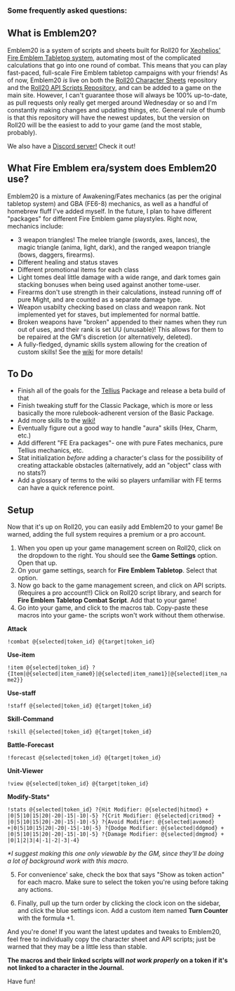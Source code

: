 ### Some frequently asked questions: ###

## What is Emblem20? ##

Emblem20 is a system of scripts and sheets built for Roll20 for [Xeohelios'](https://reddit.com/user/xeohelios) [Fire Emblem Tabletop system](https://www.dropbox.com/sh/fvib0sh0o4fqt8d/AACJ66fUDtxL5atM5-ZcE8Ypa?dl=0), automating most of the complicated calculations that go into one round of combat. This means that you can play fast-paced, full-scale Fire Emblem tabletop campaigns with your friends! As of now, Emblem20 *is* live on both the [Roll20 Character Sheets](https://github.com/Roll20/roll20-character-sheets) repository and the [Roll20 API Scripts Repository](https://github.com/missing-q/roll20-api-scripts), and can be added to a game on the main site. However, I can't guarantee those will always be 100% up-to-date, as pull requests only really get merged around Wednesday or so and I'm constantly making changes and updating things, etc. General rule of thumb is that this repository will have the newest updates, but the version on Roll20 will be the easiest to add to your game (and the most stable, probably). 

We also have a [Discord server!](https://discord.gg/KJVZWtn) Check it out!

## What Fire Emblem era/system does Emblem20 use? ##

Emblem20 is a mixture of Awakening/Fates mechanics (as per the original tabletop system) and GBA (FE6-8) mechanics, as well as a handful of homebrew fluff I've added myself. In the future, I plan to have different "packages" for different Fire Emblem game playstyles. Right now, mechanics include:
- 3 weapon triangles! The melee triangle (swords, axes, lances), the magic triangle (anima, light, dark), and the ranged weapon triangle (bows, daggers, firearms).
- Different healing and status staves
- Different promotional items for each class
- Light tomes deal little damage with a wide range, and dark tomes gain stacking bonuses when being used against another tome-user.
- Firearms don't use strength in their calculations, instead running off of pure Might, and are counted as a separate damage type.
- Weapon usabilty checking based on class and weapon rank. Not implemented yet for staves, but implemented for normal battle.
- Broken weapons have "broken" appended to their names when they run out of uses, and their rank is set UU (unusable)! This allows for them to be repaired at the GM's discretion (or alternatively, deleted).
- A fully-fledged, dynamic skills system allowing for the creation of custom skills! See the [wiki](https://github.com/missing-q/emblem20/wiki) for more details!

## To Do ##
- Finish all of the goals for the [Tellius](https://github.com/missing-q/emblem20/projects/1) Package and release a beta build of that
- Finish tweaking stuff for the Classic Package, which is more or less basically the more rulebook-adherent version of the Basic Package.
- Add more skills to the [wiki!](https://github.com/missing-q/emblem20/wiki)
- Eventually figure out a good way to handle "aura" skills (Hex, Charm, etc.)
- Add different "FE Era packages"- one with pure Fates mechanics, pure Tellius mechanics, etc.
- Stat initialization *before* adding a character's class for the possibility of creating attackable obstacles (alternatively, add an "object" class with no stats?)
- Add a glossary of terms to the wiki so players unfamiliar with FE terms can have a quick reference point.

## Setup ##

Now that it's up on Roll20, you can easily add Emblem20 to your game! Be warned, adding the full system requires a premium or a pro account.

1. When you open up your game management screen on Roll20, click on the dropdown to the right. You should see the **Game Settings** option. Open that up.
2. On your game settings, search for **Fire Emblem Tabletop**. Select that option.
3. Now go back to the game management screen, and click on API scripts. (Requires a pro account!!) Click on Roll20 script library, and search for **Fire Emblem Tabletop Combat Script**. Add that to your game!
4. Go into your game, and click to the macros tab. Copy-paste these macros into your game- the scripts won't work without them otherwise.

**Attack**

`!combat @{selected|token_id} @{target|token_id}`

**Use-item**

`!item @{selected|token_id} ?{Item|@{selected|item_name0}|@{selected|item_name1}|@{selected|item_name2}}`

**Use-staff**

`!staff @{selected|token_id} @{target|token_id}`

**Skill-Command**

`!skill @{selected|token_id} @{target|token_id}`

**Battle-Forecast**

`!forecast @{selected|token_id} @{target|token_id}`

**Unit-Viewer**

`!view @{selected|token_id} @{target|token_id}`

**Modify-Stats**\*

`!stats @{selected|token_id} ?{Hit Modifier: @{selected|hitmod} + |0|5|10|15|20|-20|-15|-10|-5} ?{Crit Modifier: @{selected|critmod} + |0|5|10|15|20|-20|-15|-10|-5} ?{Avoid Modifier: @{selected|avomod} +|0|5|10|15|20|-20|-15|-10|-5} ?{Dodge Modifier: @{selected|ddgmod} + |0|5|10|15|20|-20|-15|-10|-5} ?{Damage Modifier: @{selected|dmgmod} + |0|1|2|3|4|-1|-2|-3|-4}`

_*I suggest making this one only viewable by the GM, since they'll be doing a lot of background work with this macro._

5. For convenience' sake, check the box that says "Show as token action" for each macro. Make sure to select the token you're using before taking any actions.

6. Finally, pull up the turn order by clicking the clock icon on the sidebar, and click the blue settings icon. Add a custom item named **Turn Counter** with the formula +1.

And you're done! If you want the latest updates and tweaks to Emblem20, feel free to individually copy the character sheet and API scripts; just be warned that they may be a little less than stable.

**The macros and their linked scripts will *not work properly* on a token if it's not linked to a character in the Journal.**

Have fun!
